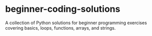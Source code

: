 # beginner-coding-solutions
A collection of Python solutions for beginner programming exercises covering basics, loops, functions, arrays, and strings.
